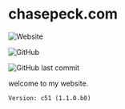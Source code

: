 # chasepeck.com

![Website](https://img.shields.io/website?down_color=red&down_message=offline&style=flat-square&up_color=green&up_message=online&url=https%3A%2F%2Fchasepeck.com)

![GitHub](https://img.shields.io/github/license/chasepeck/chasepeck.github.io?style=flat-square)

![GitHub last commit](https://img.shields.io/github/last-commit/chasepeck/chasepeck.github.io?color=green&style=flat-square)

welcome to my website.

    Version: c51 (1.1.0.b0)
